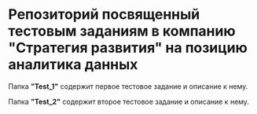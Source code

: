 # Репозиторий посвященный тестовым заданиям в компанию "Стратегия развития" на позицию аналитика данных

Папка **"Test_1"** содержит первое тестовое задание и описание к нему.

Папка **"Test_2"** содержит второе тестовое задание и описание к нему.